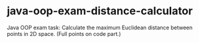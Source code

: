 # java-oop-exam-distance-calculator
Java OOP exam task: Calculate the maximum Euclidean distance between points in 2D space. (Full points on code part.)
